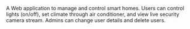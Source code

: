 A Web application to manage and control smart homes.
Users can control lights (on/off), set climate through air conditioner, and view live security camera stream.
Admins can change user details and delete users.
